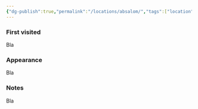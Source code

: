 ```yaml
---
{"dg-publish":true,"permalink":"/locations/absalom/","tags":["location"],"noteIcon":"location","updated":"2024-01-06T10:18:15.994+01:00"}
---
```


### First visited
Bla
### Appearance
Bla
### Notes
Bla
